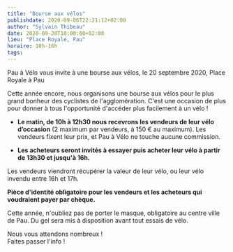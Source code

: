 ```yaml
---
title: "Bourse aux vélos"
publishdate: 2020-09-06T22:21:12+02:00
author: "Sylvain Thibeau"
date: 2020-09-20T10:00:00+02:00
lieu: "Place Royale, Pau"
horaire: 10h-16h
tags:
---
```


Pau à Vélo vous invite à une bourse aux vélos, le 20 septembre 2020,
Place Royale à Pau

<!--more-->

Cette année encore, nous organisons une bourse aux vélos pour le plus grand bonheur des cyclistes de l'agglomération. C'est une occasion de plus pour donner à tous l'opportunité d'accéder plus facilement à un vélo !

* **Le matin, de 10h à 12h30 nous recevrons les vendeurs de leur vélo
d’occasion** (2 maximum par vendeurs, à 150 € au maximum). Les vendeurs
fixent leur prix, et Pau à Vélo ne touche aucune commission.

* **Les acheteurs seront invités à essayer puis acheter leur vélo à partir
de 13h30 et jusqu'à 16h.**

Les vendeurs viendront récupérer la valeur de leur vélo, ou leur vélo
invendu entre 16h et 17h.

**Pièce d'identité obligatoire pour les vendeurs et les acheteurs qui
voudraient payer par chèque.**

Cette année, n'oubliez pas de porter le masque, obligatoire au centre
ville de Pau. Du gel sera mis à disposition avant tout essais de vélo.

Nous vous attendons nombreux !   
Faites passer l'info !
